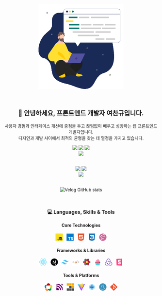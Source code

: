 <p align="center">
  <img src="./images/dev.gif" width="280" height="280" />
</p>

<br />

<h2 align="center">👋 안녕하세요, 프론트엔드 개발자 여찬규입니다.</h2>

<p align="center">
  사용자 경험과 인터페이스 개선에 중점을 두고 끊임없이 배우고 성장하는 웹 프론트엔드 개발자입니다.
  <br />
  디자인과 개발 사이에서 최적의 균형을 찾는 데 열정을 가지고 있습니다.
</p>

<p align="center">
  <a href="mailto:dev.cgyeo@gmail.com"><img src="https://img.shields.io/badge/Email-EA4335?style=for-the-badge&logo=gmail&logoColor=white" /></a>
  <a href="https://github.com/chan9yu"><img src="https://img.shields.io/badge/GitHub-181717?style=for-the-badge&logo=github&logoColor=white" /></a>
  <a href="https://velog.io/@chan9yu/posts"><img src="https://img.shields.io/badge/Velog-20C997?style=for-the-badge&logo=velog&logoColor=white" /></a>
  <br />
  <img src="https://komarev.com/ghpvc/?username=chan9yu&style=for-the-badge&color=6C5CE7" />
</p>

<br />

<div align="center">
  <picture>
    <source media="(prefers-color-scheme: dark)" srcset="https://github-readme-stats.vercel.app/api?username=chan9yu&show_icons=true&theme=radical&include_all_commits=true&count_private=true&hide_border=true&bg_color=0D1117&title_color=6C5CE7&text_color=ffffff&icon_color=6C5CE7">
    <img height="180em" src="https://github-readme-stats.vercel.app/api?username=chan9yu&show_icons=true&theme=default&include_all_commits=true&count_private=true&hide_border=true&title_color=6C5CE7&text_color=333333&icon_color=6C5CE7"/>
  </picture>
  <picture>
    <source media="(prefers-color-scheme: dark)" srcset="https://github-readme-stats.vercel.app/api/top-langs/?username=chan9yu&layout=compact&langs_count=8&theme=radical&hide_border=true&bg_color=0D1117&title_color=6C5CE7&text_color=ffffff">
    <img height="180em" src="https://github-readme-stats.vercel.app/api/top-langs/?username=chan9yu&layout=compact&langs_count=8&theme=default&hide_border=true&title_color=6C5CE7&text_color=333333"/>
  </picture>
</div>
<div align="center">
  <picture>
    <source media="(prefers-color-scheme: dark)" srcset="https://github-readme-streak-stats.herokuapp.com/?user=chan9yu&theme=radical&hide_border=true&background=0D1117&stroke=6C5CE7&ring=6C5CE7&fire=6C5CE7&currStreakLabel=ffffff">
    <img src="https://github-readme-streak-stats.herokuapp.com/?user=chan9yu&theme=default&hide_border=true&stroke=6C5CE7&ring=6C5CE7&fire=6C5CE7&currStreakLabel=333333"/>
  </picture>
</div>

<br />

<p align="center">
  <img src="https://velog-github-badge.vercel.app/badge/chan9yu?theme=dark&posts=3" alt="Velog GitHub stats" />
</p>

<br />

<h3 align="center">💻 Languages, Skills & Tools</h3>

<div align="center">
  <h4>Core Technologies</h4>
  <img src="./images/topics/javascript.png" height="24" />
  &nbsp;
  <img src="./images/topics/typescript.png" height="24" />
  &nbsp;
  <img src="./images/topics/html.png" height="24" />
  &nbsp;
  <img src="./images/topics/css.png" height="24" />
  &nbsp;
  <img src="./images/topics/sass.png" height="24" />
</div>

<div align="center">
  <h4>Frameworks & Libraries</h4>
  <img src="./images/topics/react.png" height="24" />
  &nbsp;
  <img src="./images/topics/nextjs.png" height="24" />
  &nbsp;
  <img src="./images/topics/tailwindcss.png" height="24" />
  &nbsp;
  <img src="./images/topics/styled-components.png" height="24" />
  &nbsp;
  <img src="./images/topics/react-query.png" height="24" />
  &nbsp;
  <img src="./images/topics/vanilla-extract.png" height="24" />
  &nbsp;
  <img src="./images/topics/redux.png" height="24" />
  &nbsp;
  <img src="./images/topics/storybook.png" height="24" />
</div>

<div align="center">
  <h4>Tools & Platforms</h4>
  <img src="./images/topics/webrtc.png" height="24" />
  &nbsp;
  <img src="./images/topics/mqtt.png" height="24" />
  &nbsp;
  <img src="./images/topics/pnpm.png" height="24" />
  &nbsp;
  <img src="./images/topics/vitejs.png" height="24" />
  &nbsp;
  <img src="./images/topics/webpack.png" height="24" />
  &nbsp;
  <img src="./images/topics/yarn.png" height="24" />
  &nbsp;
  <img src="./images/topics/git.png" height="24" />
</div>
